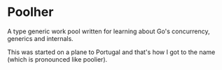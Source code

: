 # Poolher

A type generic work pool written for learning about Go's concurrency, generics and internals.

This was started on a plane to Portugal and that's how I got to the name (which is pronounced like poolier).
